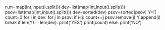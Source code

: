 n,m=map(int,input().split())
dev=list(map(int,input().split()))
psov=list(map(int,input().split()))
dev=sorted(dev)
psov=sorted(psov)
Y=[]
count=0
for i in dev:
    for j in psov:
        if i<j:
            count+=j
            psov.remove(j)
            Y.append(i)
            break
if len(Y)==len(dev):
    print('YES')
    print(count)
else:
    print('NO')
